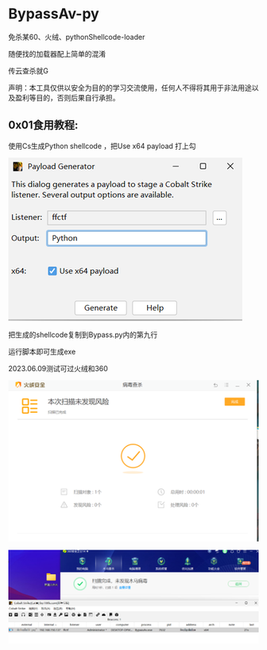 # BypassAv-py

免杀某60、火绒、pythonShellcode-loader

随便找的加载器配上简单的混淆

传云查杀就G 

声明：本工具仅供以安全为目的的学习交流使用，任何人不得将其用于非法用途以及盈利等目的，否则后果自行承担。

## 0x01食用教程: 

使用Cs生成Python shellcode ，把Use x64 payload 打上勾

![生成payload](https://github.com/ffctf/BypassAv-py/blob/main/IMG/%E7%94%9F%E6%88%90payload.png)

把生成的shellcode复制到Bypass.py内的第九行

运行脚本即可生成exe





2023.06.09测试可过火绒和360


![火绒](https://github.com/ffctf/BypassAv-py/blob/main/IMG/%E7%81%AB%E7%BB%92.png)

![360](https://github.com/ffctf/BypassAv-py/blob/main/IMG/360.png)
